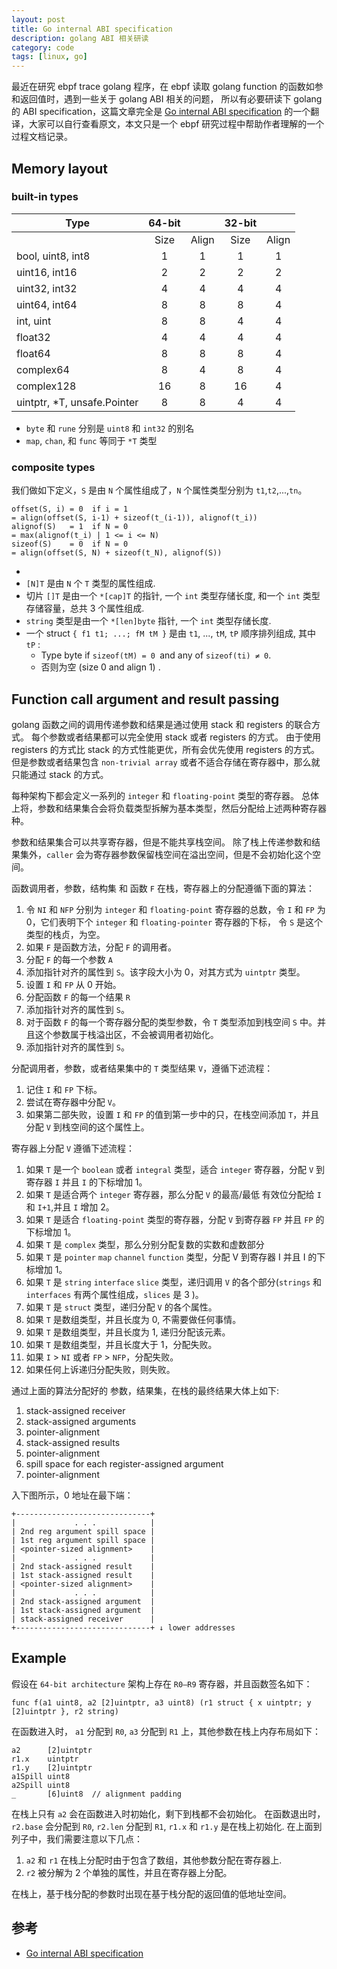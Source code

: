 ```yaml
---
layout: post
title: Go internal ABI specification
description: golang ABI 相关研读
category: code
tags: [linux, go]
---
```

最近在研究 ebpf trace golang 程序，在 ebpf 读取 golang function 的函数如参和返回值时，遇到一些关于 golang ABI 相关的问题，
所以有必要研读下 golang 的 ABI specification，这篇文章完全是 [Go internal ABI specification](https://go.googlesource.com/go/+/refs/heads/dev.regabi/src/cmd/compile/internal-abi.md)
的一个翻译，大家可以自行查看原文，本文只是一个 ebpf 研究过程中帮助作者理解的一个过程文档记录。

## Memory layout

### built-in types

|Type               |64-bit| |32-bit| |
| --- | :---: | :---: | :---: | :---: |
|                   |Size|Align|Size|Align|
|bool, uint8, int8	|1|	1|	1|	1|
|uint16, int16		|2|	2|	2|	2|
|uint32, int32		|4|	4|	4|	4|
|uint64, int64		|8|	8|	8|	4|
|int, uint			|8|	8|	4|	4|
|float32			|4|	4|	4|	4|
|float64			|8|	8|	8|	4|
|complex64			|8|	4|	8|	4|
|complex128			|16|8| 16|	4|
|uintptr, *T, unsafe.Pointer|8|	8|	4|	4|

- `byte` 和 `rune` 分别是 `uint8` 和 `int32` 的别名
- `map`, `chan`, 和 `func` 等同于 `*T` 类型

### composite types
我们做如下定义，`S` 是由 `N` 个属性组成了，`N` 个属性类型分别为 `t1`,`t2`,...,`tn`。
```
offset(S, i) = 0  if i = 1
= align(offset(S, i-1) + sizeof(t_(i-1)), alignof(t_i))
alignof(S)   = 1  if N = 0
= max(alignof(t_i) | 1 <= i <= N)
sizeof(S)    = 0  if N = 0
= align(offset(S, N) + sizeof(t_N), alignof(S))
```

- 
- `[N]T` 是由 `N` 个 `T` 类型的属性组成.
- 切片 `[]T` 是由一个 `*[cap]T` 的指针, 一个 `int` 类型存储长度, 和一个 `int` 类型存储容量，总共 3 个属性组成.
- `string` 类型是由一个 `*[len]byte` 指针, 一个 `int` 类型存储长度.
- 一个 struct `{ f1 t1; ...; fM tM }` 是由 `t1`, ..., `tM`, `tP` 顺序排列组成, 其中 `tP` :
    * Type byte if `sizeof(tM) = 0 `and any of `sizeof(ti) ≠ 0`.
    * 否则为空 (size 0 and align 1) .

## Function call argument and result passing

golang 函数之间的调用传递参数和结果是通过使用 stack 和 registers 的联合方式。
每个参数或者结果都可以完全使用 stack 或者 registers 的方式。
由于使用 registers 的方式比 stack 的方式性能更优，所有会优先使用 registers 的方式。
但是参数或者结果包含 `non-trivial array` 或者不适合存储在寄存器中，那么就只能通过 stack 的方式。

每种架构下都会定义一系列的 `integer` 和 `floating-point` 类型的寄存器。
总体上将，参数和结果集合会将负载类型拆解为基本类型，然后分配给上述两种寄存器种。

参数和结果集合可以共享寄存器，但是不能共享栈空间。
除了栈上传递参数和结果集外，`caller` 会为寄存器参数保留栈空间在溢出空间，但是不会初始化这个空间。

函数调用者，参数，结构集 和 函数 `F` 在栈，寄存器上的分配遵循下面的算法：

1. 令 `NI` 和 `NFP` 分别为 `integer` 和 `floating-point` 寄存器的总数，令 `I` 和 `FP` 为 0，它们表明下个 `integer` 和 `floating-pointer` 寄存器的下标，
   令 `S` 是这个类型的栈贞，为空。
2. 如果 `F` 是函数方法，分配 `F` 的调用者。
3. 分配 `F` 的每一个参数 `A`
4. 添加指针对齐的属性到 `S`。该字段大小为 0，对其方式为 `uintptr` 类型。
5. 设置 `I` 和  `FP` 从 0 开始。
6. 分配函数 `F` 的每一个结果 `R`
7. 添加指针对齐的属性到 `S`。
8. 对于函数 `F` 的每一个寄存器分配的类型参数，令 `T` 类型添加到栈空间 `S` 中。并且这个参数属于栈溢出区，不会被调用者初始化。
9. 添加指针对齐的属性到 `S`。

分配调用者，参数，或者结果集中的 `T` 类型结果 `V`，遵循下述流程：

1. 记住 `I` 和 `FP` 下标。
2. 尝试在寄存器中分配 `V`。
3. 如果第二部失败，设置 `I` 和 `FP` 的值到第一步中的只，在栈空间添加 `T`，并且分配 `V` 到栈空间的这个属性上。

寄存器上分配 `V` 遵循下述流程：

1. 如果 `T` 是一个 `boolean` 或者 `integral` 类型，适合 `integer` 寄存器，分配 `V` 到寄存器 `I` 并且 `I` 的下标增加 1。
2. 如果 `T` 是适合两个 `integer` 寄存器，那么分配 `V` 的最高/最低 有效位分配给 `I` 和 `I+1`,并且 `I` 增加 2。
3. 如果 `T` 是适合 `floating-point` 类型的寄存器，分配 `V` 到寄存器 `FP` 并且 `FP` 的下标增加 1。
4. 如果 `T` 是 `complex` 类型，那么分别分配复数的实数和虚数部分
5. 如果 `T` 是 `pointer` `map` `channel` `function` 类型，分配 V 到寄存器 I 并且 I 的下标增加 1。
6. 如果 `T` 是 `string` `interface` `slice` 类型，递归调用 `V` 的各个部分(`strings` 和 `interfaces` 有两个属性组成，`slices` 是 3 )。
7. 如果 `T` 是 `struct` 类型，递归分配 `V` 的各个属性。
8. 如果 `T` 是数组类型，并且长度为 0, 不需要做任何事情。
9. 如果 `T` 是数组类型，并且长度为 1, 递归分配该元素。
10. 如果 `T` 是数组类型，并且长度大于 1，分配失败。
11. 如果 `I` > `NI` 或者 `FP` > `NFP`，分配失败。
12. 如果任何上诉递归分配失败，则失败。

通过上面的算法分配好的 参数，结果集，在栈的最终结果大体上如下:

1. stack-assigned receiver
2. stack-assigned arguments
3. pointer-alignment
4. stack-assigned results
5. pointer-alignment
6. spill space for each register-assigned argument
7. pointer-alignment

入下图所示，0 地址在最下端：


```
+------------------------------+
|             . . .            |
| 2nd reg argument spill space |
| 1st reg argument spill space |
| <pointer-sized alignment>    |
|             . . .            |
| 2nd stack-assigned result    |
| 1st stack-assigned result    |
| <pointer-sized alignment>    |
|             . . .            |
| 2nd stack-assigned argument  |
| 1st stack-assigned argument  |
| stack-assigned receiver      |
+------------------------------+ ↓ lower addresses
```

## Example
假设在 `64-bit architecture` 架构上存在 `R0–R9` 寄存器，并且函数签名如下：

`func f(a1 uint8, a2 [2]uintptr, a3 uint8) (r1 struct { x uintptr; y [2]uintptr }, r2 string)` 

在函数进入时， `a1` 分配到 `R0`, `a3` 分配到 `R1` 上，其他参数在栈上内存布局如下：

```
a2      [2]uintptr
r1.x    uintptr
r1.y    [2]uintptr
a1Spill uint8
a2Spill uint8
_       [6]uint8  // alignment padding
```

在栈上只有 `a2` 会在函数进入时初始化，剩下到栈都不会初始化。
在函数退出时，`r2.base` 会分配到 `R0`, `r2.len` 分配到 `R1`, `r1.x` 和 `r1.y` 是在栈上初始化.
在上面到列子中，我们需要注意以下几点： 

1. `a2` 和 `r1` 在栈上分配时由于包含了数组，其他参数分配在寄存器上. 
2. `r2` 被分解为 2 个单独的属性，并且在寄存器上分配。

在栈上，基于栈分配的参数时出现在基于栈分配的返回值的低地址空间。


## 参考
- [Go internal ABI specification](https://go.googlesource.com/go/+/refs/heads/dev.regabi/src/cmd/compile/internal-abi.md)

[-10]:    http://hushi55.github.io/  "-10"
